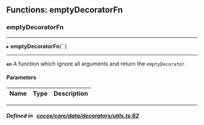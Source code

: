 ## Functions: emptyDecoratorFn

### emptyDecoratorFn


___
▸ **emptyDecoratorFn**(``)
___


**`en`** 
A function which ignore all arguments and return the `emptyDecorator`.



#### Parameters

| Name | Type | Description |
| :------: | :------: | :------: |

___


##### Defined in &nbsp;   [cocos/core/data/decorators/utils.ts:62](https://github.com/cocos-creator/engine/blob/c7bf6b8a9/cocos/core/data/decorators/utils.ts#L62)&nbsp;
